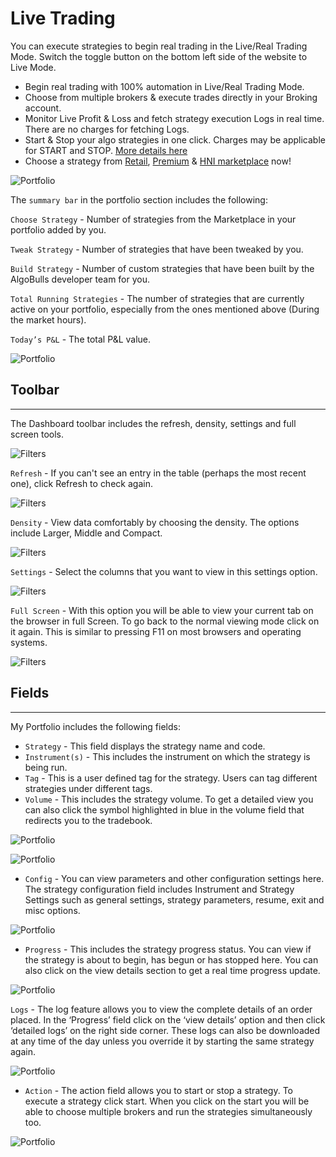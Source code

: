# Live Trading

You can execute strategies to begin real trading in the Live/Real Trading Mode. Switch the toggle button on the bottom left side of the website to Live Mode.

* Begin real trading with 100% automation in Live/Real Trading Mode.
* Choose from multiple brokers & execute trades directly in your Broking account.
* Monitor Live Profit & Loss and fetch strategy execution Logs in real time. There are no charges for fetching Logs.
* Start & Stop your algo strategies in one click. Charges may be applicable for START and STOP. [More details here](https://help.algobulls.com/)
* Choose a strategy from [Retail](https://app.algobulls.com/marketplace/category/retail), [Premium](https://app.algobulls.com/marketplace/category/premium) & [HNI marketplace](https://app.algobulls.com/marketplace/category/hni) now! 

![Portfolio](imgs/portfolio1.png)

The `summary bar` in the portfolio section includes the following: 

`Choose Strategy` - Number of strategies from the Marketplace in your portfolio added by you.

`Tweak Strategy` -  Number of strategies that have been tweaked by you.

`Build Strategy` - Number of custom strategies that have been built by the AlgoBulls developer team for you. 

`Total Running Strategies` - The number of strategies that are currently active on your portfolio, especially from the ones mentioned above (During the market hours).

`Today’s P&L` - The total P&L value.

![Portfolio](imgs/portfolio2.png)

## Toolbar
---
The Dashboard toolbar includes the refresh, density, settings and full screen tools. 

![Filters](imgs/toolbar1.png)

`Refresh` - If you can't see an entry in the table (perhaps the most recent one), click Refresh to check again.

![Filters](imgs/toolbar3.png)

`Density` - View data comfortably by choosing the density. The options include Larger, Middle and Compact. 

![Filters](imgs/toolbar4.png)

`Settings` - Select the columns that you want to view in this settings option.

![Filters](imgs/toolbar5_portfolio.png)

`Full Screen` - With this option you will be able to view your current tab on the browser in full Screen. To go back to the normal viewing mode click on it again. This is similar to pressing F11 on most browsers and operating systems.

![Filters](imgs/toolbar6.png)

## Fields
---

My Portfolio includes the following fields: 

* `Strategy` - This field displays the strategy name and code.
* `Instrument(s)` - This includes the instrument on which the strategy is being run. 
* `Tag` - This is a user defined tag for the strategy. Users can tag different strategies under different tags.
* `Volume` - This includes the strategy volume. To get a detailed view you can also click the symbol highlighted in blue in the volume field that redirects you to the tradebook.

![Portfolio](imgs/portfolio3.png)

![Portfolio](imgs/portfolio4.png)

* `Config` - You can view parameters and other configuration settings here. 
The strategy configuration field includes Instrument and Strategy Settings such as general settings, strategy parameters, resume, exit and misc options. 

![Portfolio](imgs/portfolio5.png)

* `Progress` - This includes the strategy progress status. You can view if the strategy is about to begin, has begun or has stopped here. You can also click on the view details section to get a real time progress update. 

![Portfolio](imgs/portfolio6.png)

`Logs` - The log feature allows you to view the complete details of an order placed. In the ‘Progress’ field click on the ‘view details’ option and then click  ‘detailed logs’ on the right side corner. These logs can also be downloaded at any time of the day unless you override it by starting the same strategy again.

![Portfolio](imgs/portfolio6.1.png)

* `Action` - The action field allows you to start or stop a strategy. To execute a strategy click start. When you click on the start you will be able to choose multiple brokers and run the strategies simultaneously too.

![Portfolio](imgs/portfolio7.png)
